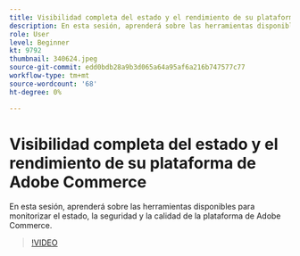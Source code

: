 ```yaml
---
title: Visibilidad completa del estado y el rendimiento de su plataforma de Adobe Commerce
description: En esta sesión, aprenderá sobre las herramientas disponibles para monitorizar el estado, la seguridad y la calidad de la plataforma de Adobe Commerce.
role: User
level: Beginner
kt: 9792
thumbnail: 340624.jpeg
source-git-commit: edd0bdb28a9b3d065a64a95af6a216b747577c77
workflow-type: tm+mt
source-wordcount: '68'
ht-degree: 0%

---
```


# Visibilidad completa del estado y el rendimiento de su plataforma de Adobe Commerce

En esta sesión, aprenderá sobre las herramientas disponibles para monitorizar el estado, la seguridad y la calidad de la plataforma de Adobe Commerce.

>[!VIDEO](https://video.tv.adobe.com/v/340624/?quality=12&learn=on)
